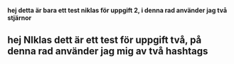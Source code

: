 **hej detta är bara ett test niklas för uppgift 2, i denna rad använder jag  två stjärnor**

## hej NIklas dett är ett test för uppgift två, på denna rad använder jag mig av två hashtags
